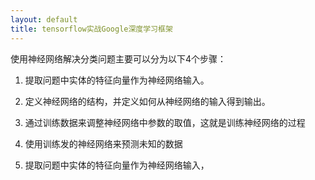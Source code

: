 ```yaml
---
layout: default
title: tensorflow实战Google深度学习框架
---
```


使用神经网络解决分类问题主要可以分为以下4个步骤：
1. 提取问题中实体的特征向量作为神经网络输入。
2. 定义神经网络的结构，并定义如何从神经网络的输入得到输出。
3. 通过训练数据来调整神经网络中参数的取值，这就是训练神经网络的过程
4. 使用训练发的神经网络来预测未知的数据

1. 提取问题中实体的特征向量作为神经网络输入，


